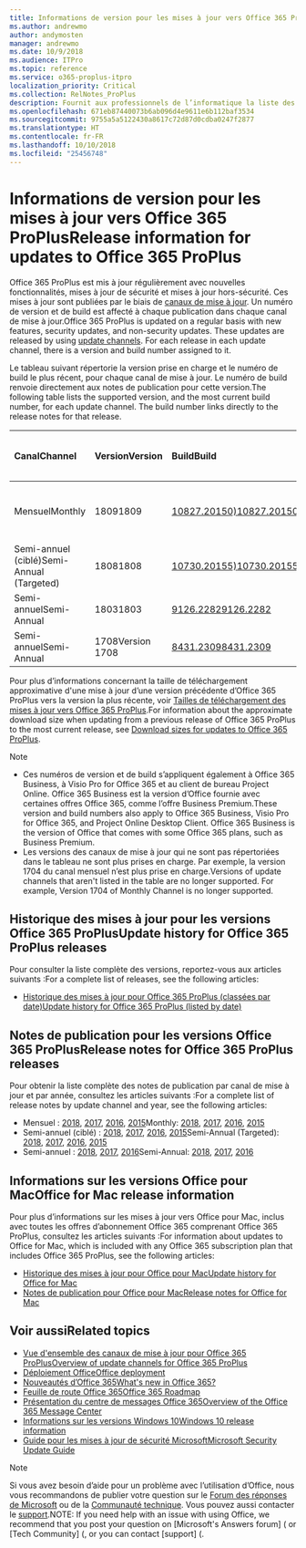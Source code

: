 ```yaml
---
title: Informations de version pour les mises à jour vers Office 365 ProPlus
ms.author: andrewmo
author: andymosten
manager: andrewmo
ms.date: 10/9/2018
ms.audience: ITPro
ms.topic: reference
ms.service: o365-proplus-itpro
localization_priority: Critical
ms.collection: RelNotes_ProPlus
description: Fournit aux professionnels de l’informatique la liste des dernières versions d’Office 365 ProPlus pour chaque canal de mise à jour et des liens vers des notes de publication et l’historique des mises à jour
ms.openlocfilehash: 671eb87440073b6ab096d4e9611e6b112baf3534
ms.sourcegitcommit: 9755a5a5122430a8617c72d87d0cdba0247f2877
ms.translationtype: HT
ms.contentlocale: fr-FR
ms.lasthandoff: 10/10/2018
ms.locfileid: "25456748"
---
```

# <a name="release-information-for-updates-to-office-365-proplus"></a><span data-ttu-id="c8c59-103">Informations de version pour les mises à jour vers Office 365 ProPlus</span><span class="sxs-lookup"><span data-stu-id="c8c59-103">Release information for updates to Office 365 ProPlus</span></span>

<span data-ttu-id="c8c59-p101">Office 365 ProPlus est mis à jour régulièrement avec nouvelles fonctionnalités, mises à jour de sécurité et mises à jour hors-sécurité. Ces mises à jour sont publiées par le biais de [canaux de mise à jour](https://docs.microsoft.com/DeployOffice/overview-of-update-channels-for-office-365-proplus). Un numéro de version et de build est affecté à chaque publication dans chaque canal de mise à jour.</span><span class="sxs-lookup"><span data-stu-id="c8c59-p101">Office 365 ProPlus is updated on a regular basis with new features, security updates, and non-security updates. These updates are released by using [update channels](https://docs.microsoft.com/DeployOffice/overview-of-update-channels-for-office-365-proplus). For each release in each update channel, there is a version and build number assigned to it.</span></span> 

<span data-ttu-id="c8c59-p102">Le tableau suivant répertorie la version prise en charge et le numéro de build le plus récent, pour chaque canal de mise à jour. Le numéro de build renvoie directement aux notes de publication pour cette version.</span><span class="sxs-lookup"><span data-stu-id="c8c59-p102">The following table lists the supported version, and the most current build number, for each update channel. The build number links directly to the release notes for that release.</span></span> 

  
|<span data-ttu-id="c8c59-109">**Canal**</span><span class="sxs-lookup"><span data-stu-id="c8c59-109">**Channel**</span></span>|<span data-ttu-id="c8c59-110">**Version**</span><span class="sxs-lookup"><span data-stu-id="c8c59-110">**Version**</span></span>|<span data-ttu-id="c8c59-111">**Build**</span><span class="sxs-lookup"><span data-stu-id="c8c59-111">**Build**</span></span>|<span data-ttu-id="c8c59-112">**Date de publication**</span><span class="sxs-lookup"><span data-stu-id="c8c59-112">**Release date**</span></span>|<span data-ttu-id="c8c59-113">**Version prise en charge jusqu'à**</span><span class="sxs-lookup"><span data-stu-id="c8c59-113">**Version supported until**</span></span>|
|:-----|:-----|:-----|:-----|:-----|
|<span data-ttu-id="c8c59-114">Mensuel</span><span class="sxs-lookup"><span data-stu-id="c8c59-114">Monthly</span></span>  <br/> |<span data-ttu-id="c8c59-115">1809</span><span class="sxs-lookup"><span data-stu-id="c8c59-115">1809</span></span>  <br/> |[<span data-ttu-id="c8c59-116">10827.20150)</span><span class="sxs-lookup"><span data-stu-id="c8c59-116">10827.20150)</span></span>](monthly-channel-2018.md#version-1809-october-9)  <br/> | <span data-ttu-id="c8c59-117">9 octobre 2018</span><span class="sxs-lookup"><span data-stu-id="c8c59-117">October 9, 2018</span></span>  <br/> |<span data-ttu-id="c8c59-118">Publication de la version 1810</span><span class="sxs-lookup"><span data-stu-id="c8c59-118">Version 1808 is released</span></span> <br/>|
|<span data-ttu-id="c8c59-119">Semi-annuel (ciblé)</span><span class="sxs-lookup"><span data-stu-id="c8c59-119">Semi-Annual (Targeted)</span></span>  <br/> |<span data-ttu-id="c8c59-120">1808</span><span class="sxs-lookup"><span data-stu-id="c8c59-120">1808</span></span>  <br/> |[<span data-ttu-id="c8c59-121">10730.20155)</span><span class="sxs-lookup"><span data-stu-id="c8c59-121">10730.20155)</span></span>](semi-annual-channel-targeted-2018.md#version-1808-october-9)  <br/> | <span data-ttu-id="c8c59-122">9 octobre 2018</span><span class="sxs-lookup"><span data-stu-id="c8c59-122">October 9, 2018</span></span>  <br/> | <span data-ttu-id="c8c59-123">13 mars 2019</span><span class="sxs-lookup"><span data-stu-id="c8c59-123">March 13, 2019</span></span> <br/>|
|<span data-ttu-id="c8c59-124">Semi-annuel</span><span class="sxs-lookup"><span data-stu-id="c8c59-124">Semi-Annual</span></span> <br/> |<span data-ttu-id="c8c59-125">1803</span><span class="sxs-lookup"><span data-stu-id="c8c59-125">1803</span></span>  <br/> | [<span data-ttu-id="c8c59-126">9126.2282</span><span class="sxs-lookup"><span data-stu-id="c8c59-126">9126.2282</span></span>](semi-annual-channel-2018.md#version-1803-october-9) <br/> |<span data-ttu-id="c8c59-127">9 octobre 2018</span><span class="sxs-lookup"><span data-stu-id="c8c59-127">October 9, 2018</span></span>  <br/> | <span data-ttu-id="c8c59-128">10 décembre 2019</span><span class="sxs-lookup"><span data-stu-id="c8c59-128">December 10, 2019</span></span> <br/>|
|<span data-ttu-id="c8c59-129">Semi-annuel</span><span class="sxs-lookup"><span data-stu-id="c8c59-129">Semi-Annual</span></span> <br/> |<span data-ttu-id="c8c59-130">1708</span><span class="sxs-lookup"><span data-stu-id="c8c59-130">Version 1708</span></span>  <br/> |[<span data-ttu-id="c8c59-131">8431.2309</span><span class="sxs-lookup"><span data-stu-id="c8c59-131">8431.2309</span></span>](semi-annual-channel-2018.md#version-1708-october-9)  <br/> |<span data-ttu-id="c8c59-132">9 octobre 2018</span><span class="sxs-lookup"><span data-stu-id="c8c59-132">October 9, 2018</span></span>  <br/> | <span data-ttu-id="c8c59-133">13 mars 2019</span><span class="sxs-lookup"><span data-stu-id="c8c59-133">March 13, 2019</span></span> <br/>|

<span data-ttu-id="c8c59-134">Pour plus d’informations concernant la taille de téléchargement approximative d'une mise à jour d’une version précédente d’Office 365 ProPlus vers la version la plus récente, voir [Tailles de téléchargement des mises à jour vers Office 365 ProPlus](download-sizes-office365-proplus-updates.md).</span><span class="sxs-lookup"><span data-stu-id="c8c59-134">For information about the approximate download size when updating from a previous release of Office 365 ProPlus to the most current release, see [Download sizes for updates to Office 365 ProPlus](download-sizes-office365-proplus-updates.md).</span></span>

> [!NOTE]
> - <span data-ttu-id="c8c59-p103">Ces numéros de version et de build s’appliquent également à Office 365 Business, à Visio Pro for Office 365 et au client de bureau Project Online. Office 365 Business est la version d’Office fournie avec certaines offres Office 365, comme l’offre Business Premium.</span><span class="sxs-lookup"><span data-stu-id="c8c59-p103">These version and build numbers also apply to Office 365 Business, Visio Pro for Office 365, and Project Online Desktop Client. Office 365 Business is the version of Office that comes with some Office 365 plans, such as Business Premium.</span></span>
> - <span data-ttu-id="c8c59-p104">Les versions des canaux de mise à jour qui ne sont pas répertoriées dans le tableau ne sont plus prises en charge. Par exemple, la version 1704 du canal mensuel n’est plus prise en charge.</span><span class="sxs-lookup"><span data-stu-id="c8c59-p104">Versions of update channels that aren't listed in the table are no longer supported. For example, Version 1704 of Monthly Channel is no longer supported.</span></span> 


## <a name="update-history-for-office-365-proplus-releases"></a><span data-ttu-id="c8c59-139">Historique des mises à jour pour les versions Office 365 ProPlus</span><span class="sxs-lookup"><span data-stu-id="c8c59-139">Update history for Office 365 ProPlus releases</span></span>

<span data-ttu-id="c8c59-140">Pour consulter la liste complète des versions, reportez-vous aux articles suivants :</span><span class="sxs-lookup"><span data-stu-id="c8c59-140">For a complete list of releases, see the following articles:</span></span>
 - [<span data-ttu-id="c8c59-141">Historique des mises à jour pour Office 365 ProPlus (classées par date)</span><span class="sxs-lookup"><span data-stu-id="c8c59-141">Update history for Office 365 ProPlus (listed by date)</span></span>](update-history-office365-proplus-by-date.md)

## <a name="release-notes-for-office-365-proplus-releases"></a><span data-ttu-id="c8c59-142">Notes de publication pour les versions Office 365 ProPlus</span><span class="sxs-lookup"><span data-stu-id="c8c59-142">Release notes for Office 365 ProPlus releases</span></span>

<span data-ttu-id="c8c59-143">Pour obtenir la liste complète des notes de publication par canal de mise à jour et par année, consultez les articles suivants :</span><span class="sxs-lookup"><span data-stu-id="c8c59-143">For a complete list of release notes by update channel and year, see the following articles:</span></span>
 - <span data-ttu-id="c8c59-144">Mensuel : [2018](monthly-channel-2018.md), [2017](monthly-channel-2017.md), [2016](monthly-channel-2016.md), [2015](monthly-channel-2015.md)</span><span class="sxs-lookup"><span data-stu-id="c8c59-144">Monthly: [2018](monthly-channel-2018.md), [2017](monthly-channel-2017.md), [2016](monthly-channel-2016.md), [2015](monthly-channel-2015.md)</span></span>
 - <span data-ttu-id="c8c59-145">Semi-annuel (ciblé) : [2018](semi-annual-channel-targeted-2018.md), [2017](semi-annual-channel-targeted-2017.md), [2016](semi-annual-channel-targeted-2016.md), [2015](semi-annual-channel-targeted-2015.md)</span><span class="sxs-lookup"><span data-stu-id="c8c59-145">Semi-Annual (Targeted): [2018](semi-annual-channel-targeted-2018.md), [2017](semi-annual-channel-targeted-2017.md), [2016](semi-annual-channel-targeted-2016.md), [2015](semi-annual-channel-targeted-2015.md)</span></span>
 - <span data-ttu-id="c8c59-146">Semi-annuel : [2018](semi-annual-channel-2018.md), [2017](semi-annual-channel-2017.md), [2016](semi-annual-channel-2016.md)</span><span class="sxs-lookup"><span data-stu-id="c8c59-146">Semi-Annual: [2018](semi-annual-channel-2018.md), [2017](semi-annual-channel-2017.md), [2016](semi-annual-channel-2016.md)</span></span>

## <a name="office-for-mac-release-information"></a><span data-ttu-id="c8c59-147">Informations sur les versions Office pour Mac</span><span class="sxs-lookup"><span data-stu-id="c8c59-147">Office for Mac release information</span></span>

<span data-ttu-id="c8c59-148">Pour plus d’informations sur les mises à jour vers Office pour Mac, inclus avec toutes les offres d’abonnement Office 365 comprenant Office 365 ProPlus, consultez les articles suivants :</span><span class="sxs-lookup"><span data-stu-id="c8c59-148">For information about updates to Office for Mac, which is included with any Office 365 subscription plan that includes Office 365 ProPlus, see the following articles:</span></span>
 - [<span data-ttu-id="c8c59-149">Historique des mises à jour pour Office pour Mac</span><span class="sxs-lookup"><span data-stu-id="c8c59-149">Update history for Office for Mac</span></span>](update-history-office-for-mac.md)
 - [<span data-ttu-id="c8c59-150">Notes de publication pour Office pour Mac</span><span class="sxs-lookup"><span data-stu-id="c8c59-150">Release notes for Office for Mac</span></span>](release-notes-office-for-mac.md)


## <a name="related-topics"></a><span data-ttu-id="c8c59-151">Voir aussi</span><span class="sxs-lookup"><span data-stu-id="c8c59-151">Related topics</span></span>

- [<span data-ttu-id="c8c59-152">Vue d'ensemble des canaux de mise à jour pour Office 365 ProPlus</span><span class="sxs-lookup"><span data-stu-id="c8c59-152">Overview of update channels for Office 365 ProPlus</span></span>](https://docs.microsoft.com/DeployOffice/overview-of-update-channels-for-office-365-proplus)
- [<span data-ttu-id="c8c59-153">Déploiement Office</span><span class="sxs-lookup"><span data-stu-id="c8c59-153">Office deployment</span></span>](https://docs.microsoft.com/deployoffice/)
- [<span data-ttu-id="c8c59-154">Nouveautés d’Office 365</span><span class="sxs-lookup"><span data-stu-id="c8c59-154">What's new in Office 365?</span></span>](https://support.office.com/article/95c8d81d-08ba-42c1-914f-bca4603e1426)
- [<span data-ttu-id="c8c59-155">Feuille de route Office 365</span><span class="sxs-lookup"><span data-stu-id="c8c59-155">Office 365 Roadmap</span></span>](https://products.office.com/business/office-365-roadmap)
- [<span data-ttu-id="c8c59-156">Présentation du centre de messages Office 365</span><span class="sxs-lookup"><span data-stu-id="c8c59-156">Overview of the Office 365 Message Center</span></span>](https://support.office.com/article/38fb3333-bfcc-4340-a37b-deda509c2093)
- [<span data-ttu-id="c8c59-157">Informations sur les versions Windows 10</span><span class="sxs-lookup"><span data-stu-id="c8c59-157">Windows 10 release information</span></span>](https://www.microsoft.com/itpro/windows-10/release-information)
- [<span data-ttu-id="c8c59-158">Guide pour les mises à jour de sécurité Microsoft</span><span class="sxs-lookup"><span data-stu-id="c8c59-158">Microsoft Security Update Guide</span></span>](https://portal.msrc.microsoft.com/)

> [!NOTE]
> <span data-ttu-id="c8c59-159">Si vous avez besoin d’aide pour un problème avec l’utilisation d’Office, nous vous recommandons de publier votre question sur le [Forum des réponses de Microsoft](https://answers.microsoft.com/) ou de la [Communauté technique](https://techcommunity.microsoft.com/). Vous pouvez aussi contacter le [support](https://support.microsoft.com/contactus).</span><span class="sxs-lookup"><span data-stu-id="c8c59-159">NOTE: If you need help with an issue with using Office, we recommend that you post your question on [Microsoft's Answers forum] ([](https://answers.microsoft.com/) or [Tech Community] ([](https://techcommunity.microsoft.com/), or you can contact [support] ([](https://support.microsoft.com/contactus).</span></span>

